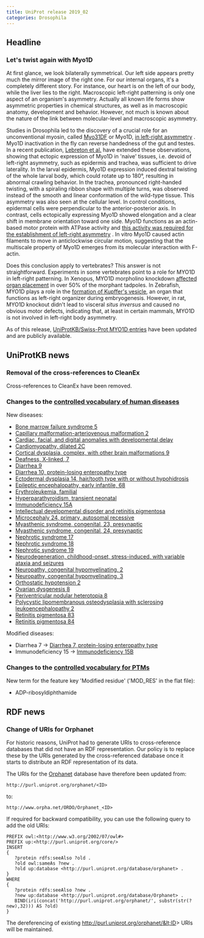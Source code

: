 ```yaml
---
title: UniProt release 2019_02
categories: Drosophila
---
```


## Headline

### Let's twist again with Myo1D

At first glance, we look bilaterally symmetrical. Our left side appears pretty much the mirror image of the right one. For our internal organs, it's a completely different story. For instance, our heart is on the left of our body, while the liver lies to the right. Macroscopic left-right patterning is only one aspect of an organism's asymmetry. Actually all known life forms show asymmetric properties in chemical structures, as well as in macroscopic anatomy, development and behavior. However, not much is known about the nature of the link between molecular-level and macroscopic asymmetry.

Studies in Drosophila led to the discovery of a crucial role for an unconventional myosin, called [Myo31DF](http://www.uniprot.org/uniprot/Q23978) or Myo1D, [in left-right asymmetry](https://www.ncbi.nlm.nih.gov/pubmed/?term=16598258,16598259) . Myo1D inactivation in the fly can reverse handedness of the gut and testes. In a recent publication, [Lebreton et al.](https://www.ncbi.nlm.nih.gov/pubmed/30467170) have extended these observations, showing that ectopic expression of Myo1D in 'naive' tissues, i.e. devoid of left-right asymmetry, such as epidermis and trachea, was sufficient to drive laterality. In the larval epidermis, Myo1D expression induced dextral twisting of the whole larval body, which could rotate up to 180°, resulting in abnormal crawling behavior. In the trachea, pronounced right-handed twisting, with a spiraling ribbon shape with multiple turns, was observed instead of the smooth and linear conformation of the wild-type tissue. This asymmetry was also seen at the cellular level. In control conditions, epidermal cells were perpendicular to the anterior-posterior axis. In contrast, cells ectopically expressing Myo1D showed elongation and a clear shift in membrane orientation toward one side. Myo1D functions as an actin-based motor protein with ATPase activity and [this activity was required for the establishment of left-right asymmetry](https://www.ncbi.nlm.nih.gov/pubmed/30467170) . In vitro Myo1D caused actin filaments to move in anticlockwise circular motion, suggesting that the multiscale property of Myo1D emerges from its molecular interaction with F-actin.

Does this conclusion apply to vertebrates? This answer is not straightforward. Experiments in some vertebrates point to a role for MYO1D in left-right patterning. In Xenopus, MYO1D morpholino knockdown [affected organ placement](https://www.ncbi.nlm.nih.gov/pubmed/29478852) in over 50% of the morphant tadpoles. In Zebrafish, MYO1D plays a role in the [formation of Kupffer's vesicle](https://www.ncbi.nlm.nih.gov/pubmed/29769531,30139971), an organ that functions as left-right organizer during embryogenesis. However, in rat, MYO1D knockout didn't lead to visceral *situs inversus* and caused no obvious motor defects, indicating that, at least in certain mammals, MYO1D is not involved in left-right body asymmetry.

As of this release, [UniProtKB/Swiss-Prot MYO1D entries](http://www.uniprot.org/uniprot/?query=accession:Q23978+OR+accession:E7F9L8+OR+accession:Q6GPA1) have been updated and are publicly available.

## UniProtKB news

### Removal of the cross-references to CleanEx

Cross-references to CleanEx have been removed.

### Changes to the [controlled vocabulary of human diseases](http://www.uniprot.org/docs/humdisease)

New diseases:

-   [Bone marrow failure syndrome 5](http://www.uniprot.org/diseases/DI-05371)
-   [Capillary malformation-arteriovenous malformation 2](http://www.uniprot.org/diseases/DI-05392)
-   [Cardiac, facial, and digital anomalies with developmental delay](http://www.uniprot.org/diseases/DI-05370)
-   [Cardiomyopathy, dilated 2C](http://www.uniprot.org/diseases/DI-05389)
-   [Cortical dysplasia, complex, with other brain malformations 9](http://www.uniprot.org/diseases/DI-05375)
-   [Deafness, X-linked, 7](http://www.uniprot.org/diseases/DI-05369)
-   [Diarrhea 9](http://www.uniprot.org/diseases/DI-05373)
-   [Diarrhea 10, protein-losing enteropathy type](http://www.uniprot.org/diseases/DI-05384)
-   [Ectodermal dysplasia 14, hair/tooth type with or without hypohidrosis](http://www.uniprot.org/diseases/DI-05382)
-   [Epileptic encephalopathy, early infantile, 68](http://www.uniprot.org/diseases/DI-05395)
-   [Erythroleukemia, familial](http://www.uniprot.org/diseases/DI-05396)
-   [Hyperparathyroidism, transient neonatal](http://www.uniprot.org/diseases/DI-05388)
-   [Immunodeficiency 15A](http://www.uniprot.org/diseases/DI-05387)
-   [Intellectual developmental disorder and retinitis pigmentosa](http://www.uniprot.org/diseases/DI-05391)
-   [Microcephaly 24, primary, autosomal recessive](http://www.uniprot.org/diseases/DI-05381)
-   [Myasthenic syndrome, congenital, 23, presynaptic](http://www.uniprot.org/diseases/DI-05393)
-   [Myasthenic syndrome, congenital, 24, presynaptic](http://www.uniprot.org/diseases/DI-05394)
-   [Nephrotic syndrome 17](http://www.uniprot.org/diseases/DI-05378)
-   [Nephrotic syndrome 18](http://www.uniprot.org/diseases/DI-05379)
-   [Nephrotic syndrome 19](http://www.uniprot.org/diseases/DI-05380)
-   [Neurodegeneration, childhood-onset, stress-induced, with variable ataxia and seizures](http://www.uniprot.org/diseases/DI-05374)
-   [Neuropathy, congenital hypomyelinating, 2](http://www.uniprot.org/diseases/DI-05376)
-   [Neuropathy, congenital hypomyelinating, 3](http://www.uniprot.org/diseases/DI-05377)
-   [Orthostatic hypotension 2](http://www.uniprot.org/diseases/DI-05383)
-   [Ovarian dysgenesis 8](http://www.uniprot.org/diseases/DI-05386)
-   [Periventricular nodular heterotopia 8](http://www.uniprot.org/diseases/DI-05385)
-   [Polycystic lipomembranous osteodysplasia with sclerosing leukoencephalopathy 2](http://www.uniprot.org/diseases/DI-05390)
-   [Retinitis pigmentosa 83](http://www.uniprot.org/diseases/DI-05372)
-   [Retinitis pigmentosa 84](http://www.uniprot.org/diseases/DI-05397)

Modified diseases:

-   Diarrhea 7 -&gt; [Diarrhea 7, protein-losing enteropathy type](http://www.uniprot.org/diseases/DI-04130)
-   Immunodeficiency 15 -&gt; [Immunodeficiency 15B](http://www.uniprot.org/diseases/DI-04000)

### Changes to the [controlled vocabulary for PTMs](http://www.uniprot.org/docs/ptmlist)

New term for the feature key 'Modified residue' ('MOD\_RES' in the flat file):

-   ADP-ribosyldiphthamide

## RDF news

### Change of URIs for Orphanet

For historic reasons, UniProt had to generate URIs to cross-reference databases that did not have an RDF representation. Our policy is to replace these by the URIs generated by the cross-referenced database once it starts to distribute an RDF representation of its data.

The URIs for the [Orphanet](https://www.orpha.net/consor/cgi-bin/index.php) database have therefore been updated from:

    http://purl.uniprot.org/orphanet/<ID>

to:

    http://www.orpha.net/ORDO/Orphanet_<ID>

If required for backward compatibility, you can use the following query to add the old URIs:

    PREFIX owl:<http://www.w3.org/2002/07/owl#>
    PREFIX up:<http://purl.uniprot.org/core/>
    INSERT
    {
       ?protein rdfs:seeAlso ?old .
       ?old owl:sameAs ?new .
       ?old up:database <http://purl.uniprot.org/database/orphanet> .
    }
    WHERE
    {
       ?protein rdfs:seeAlso ?new .
       ?new up:database <http://purl.uniprot.org/database/Orphanet> .
       BIND(iri(concat('http://purl.uniprot.org/orphanet/', substr(str(?new),32))) AS ?old)
    }

The dereferencing of existing http://purl.uniprot.org/orphanet/&lt;ID&gt; URIs will be maintained.
